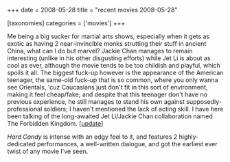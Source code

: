 +++
date = 2008-05-28
title = "recent movies 2008-05-28"

[taxonomies]
categories = ['movies']
+++

Me being a big sucker for martial arts shows, especially when it gets as
exotic as having 2 near-invincible monks strutting their stuff in
ancient China, what can I do but marvel? Jackie Chan manages to remain
interesting (unlike in his other disgusting efforts) while Jet Li is
about as cool as ever, although the movie tends to be too childish and
playful, which spoils it all. The biggest fuck-up however is the
appearance of the American teenager, the same-old fuck-up that is so
common, where you only wanna see Orientals, \'cuz Caucasians just don\'t
fit in this sort of environment, making it feel cheap/fake; and despite
that this teenager don\'t have no previous experience, he still manages
to stand his own against supposedly-professional soldiers; I haven\'t
mentioned the lack of acting skill. I have here been talking of the
long-awaited Jet Li/Jackie Chan collaboration named The Forbidden
Kingdom. \[[update]\]

*Hard Candy* is intense with an edgy feel to it, and features 2
highly-dedicated performances, a well-written dialogue, and got the
earliest ever twist of any movie I\'ve seen.

  [update]: http://movies.tshepang.net/recent-movies-2008-10-12
